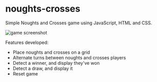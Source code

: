 # noughts-crosses
Simple Noughts and Crosses game using JavaScript, HTML and CSS.

![game screenshot](https://github.com/ferreiramonique/noughts-crosses/blob/80b97394cdd9b65ffb11dc7fc01bcc953ce3ccb7/screenshot.png)

Features developed:
- Place noughts and crosses on a grid
- Alternate turns between noughts and crosses players
- Detect a winner, and display they've won
- Detect a draw, and display it
- Reset game
